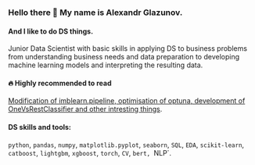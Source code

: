 ### Hello there 👋 My name is Alexandr Glazunov.

#### And I like to do DS things.

Junior Data Scientist with basic skills in applying DS to business problems from understanding business needs and data preparation to developing machine learning models and interpreting the resulting data.

#### 🔥 Highly recommended to read
[Modification of imblearn.pipeline, optimisation of optuna, development of OneVsRestClassifier and other intresting things](https://github.com/pzae/Test_tasks_and_mini_projects/blob/main/Pet_OOP/Pet_OOP.ipynb).

#### DS skills and tools:

`python`, `pandas`, `numpy`, `matplotlib.pyplot`, `seaborn`, `SQL`, `EDA`, `scikit-learn`, `catboost`, `lightgbm`, `xgboost`, `torch`, `CV`, `bert, `NLP`.


<!--
**pzae/pzae** is a ✨ _special_ ✨ repository because its `README.md` (this file) appears on your GitHub profile.

Here are some ideas to get you started:

- 🔭 I’m currently working on ...
- 🌱 I’m currently learning ...
- 👯 I’m looking to collaborate on ...
- 🤔 I’m looking for help with ...
- 💬 Ask me about ...
- 📫 How to reach me: ...
- 😄 Pronouns: ...
- ⚡ Fun fact: ...
-->
